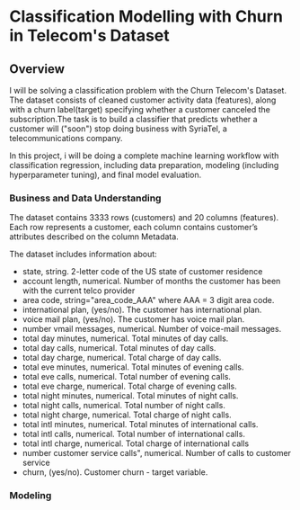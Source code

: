 # Classification Modelling with Churn in Telecom's Dataset
## Overview
I will be solving a classification problem with the Churn Telecom's Dataset. The dataset consists of cleaned customer activity data (features), along with a churn label(target) specifying whether a customer canceled the subscription.The task is to build a classifier that predicts whether a customer will ("soon") stop doing business with SyriaTel, a telecommunications company. 

In this project, i will be doing a complete machine learning workflow with classification regression, including data preparation, modeling (including hyperparameter tuning), and final model evaluation.

### Business and Data Understanding

The dataset contains 3333 rows (customers) and 20 columns (features). Each row represents a customer, each column contains customer’s attributes described on the column Metadata.

The dataset includes information about:

- state, string. 2-letter code of the US state of customer residence
- account length, numerical. Number of months the customer has been with the current telco provider
- area code, string="area_code_AAA" where AAA = 3 digit area code.
- international plan, (yes/no). The customer has international plan.
- voice mail plan, (yes/no). The customer has voice mail plan.
- number vmail messages, numerical. Number of voice-mail messages.
- total day minutes, numerical. Total minutes of day calls.
- total day calls, numerical. Total minutes of day calls.
- total day charge, numerical. Total charge of day calls.
- total eve minutes, numerical. Total minutes of evening calls.
- total eve calls, numerical. Total number of evening calls.
- total eve charge, numerical. Total charge of evening calls.
- total night minutes, numerical. Total minutes of night calls.
- total night calls, numerical. Total number of night calls.
- total night charge, numerical. Total charge of night calls.
- total intl minutes, numerical. Total minutes of international calls.
- total intl calls, numerical. Total number of international calls.
- total intl charge, numerical. Total charge of international calls
- number customer service calls", numerical. Number of calls to customer service
- churn, (yes/no). Customer churn - target variable.


### Modeling
